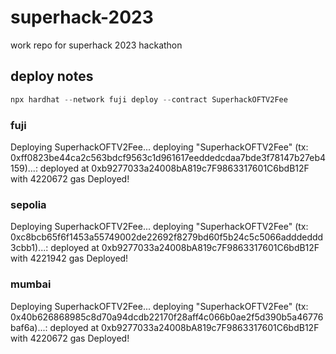 # superhack-2023

work repo for superhack 2023 hackathon

## deploy notes

```javascript
npx hardhat --network fuji deploy --contract SuperhackOFTV2Fee
```

### fuji

Deploying SuperhackOFTV2Fee...
deploying "SuperhackOFTV2Fee" (tx: 0xff0823be44ca2c563bdcf9563c1d961617eeddedcdaa7bde3f78147b27eb4159)...: deployed at 0xb9277033a24008bA819c7F9863317601C6bdB12F with 4220672 gas
Deployed!

### sepolia

Deploying SuperhackOFTV2Fee...
deploying "SuperhackOFTV2Fee" (tx: 0xc8bcb65f6f1453a55749002de22692f8279bd60f5b24c5c5066adddeddd3cbb1)...: deployed at 0xb9277033a24008bA819c7F9863317601C6bdB12F with 4221942 gas
Deployed!

### mumbai

Deploying SuperhackOFTV2Fee...
deploying "SuperhackOFTV2Fee" (tx: 0x40b626868985c8d70a94dcdb22170f28aff4c066b0ae2f5d390b5a46776baf6a)...: deployed at 0xb9277033a24008bA819c7F9863317601C6bdB12F with 4220672 gas
Deployed!
